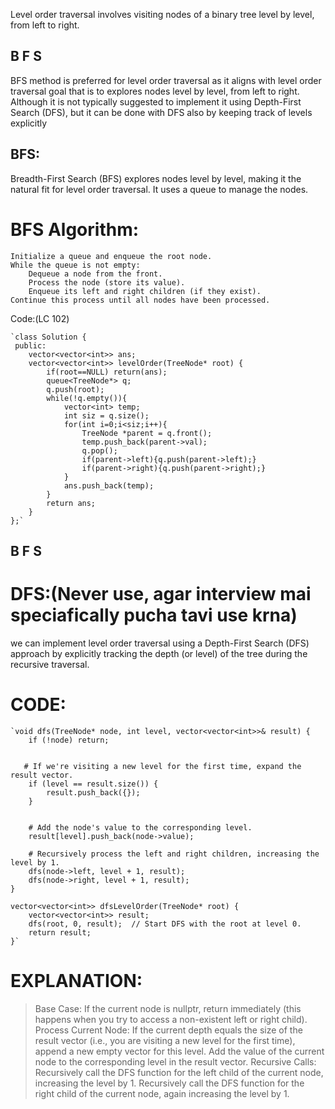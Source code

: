 Level order traversal involves visiting nodes of a binary tree level by level, from left to right.

## B  F   S 

BFS method is preferred for level order traversal as it aligns with level order traversal goal that is to  explores nodes level by level, from left to right. Although it is not typically suggested to implement it using Depth-First Search (DFS), but it can be done with DFS also by keeping track of levels explicitly

## BFS:
Breadth-First Search (BFS) explores nodes level by level, making it the natural fit for level order traversal. It uses a queue to manage the nodes.

# BFS Algorithm:

    Initialize a queue and enqueue the root node.
    While the queue is not empty:
        Dequeue a node from the front.
        Process the node (store its value).
        Enqueue its left and right children (if they exist).
    Continue this process until all nodes have been processed.

Code:(LC 102)
   
    `class Solution {
     public:
        vector<vector<int>> ans;
        vector<vector<int>> levelOrder(TreeNode* root) {
            if(root==NULL) return(ans);
            queue<TreeNode*> q;
            q.push(root);
            while(!q.empty()){
                vector<int> temp;            
                int siz = q.size();
                for(int i=0;i<siz;i++){
                    TreeNode *parent = q.front();
                    temp.push_back(parent->val);
                    q.pop();
                    if(parent->left){q.push(parent->left);}
                    if(parent->right){q.push(parent->right);}
                }
                ans.push_back(temp);
            }
            return ans;      
        }
    };`

## B  F   S 

# DFS:(Never use, agar interview mai speciafically pucha tavi use krna)
we can implement level order traversal using a Depth-First Search (DFS) approach by explicitly tracking the depth (or level) of the tree during the recursive traversal.

# CODE:
    `void dfs(TreeNode* node, int level, vector<vector<int>>& result) {
        if (!node) return;

    
       # If we're visiting a new level for the first time, expand the result vector.
        if (level == result.size()) {
            result.push_back({});
        }
  

        # Add the node's value to the corresponding level.
        result[level].push_back(node->value);

        # Recursively process the left and right children, increasing the level by 1.
        dfs(node->left, level + 1, result);
        dfs(node->right, level + 1, result);
    }

    vector<vector<int>> dfsLevelOrder(TreeNode* root) {
        vector<vector<int>> result;
        dfs(root, 0, result);  // Start DFS with the root at level 0.
        return result;
    }`

# EXPLANATION:
> Base Case: 
    If the current node is nullptr, return immediately (this happens when you try to access a non-existent left or right child).
Process Current Node:
    If the current depth equals the size of the result vector (i.e., you are visiting a new level for the first time), append a new empty vector for this level.
    Add the value of the current node to the corresponding level in the result vector.
Recursive Calls:
    Recursively call the DFS function for the left child of the current node, increasing the level by 1.
    Recursively call the DFS function for the right child of the current node, again increasing the level by 1.